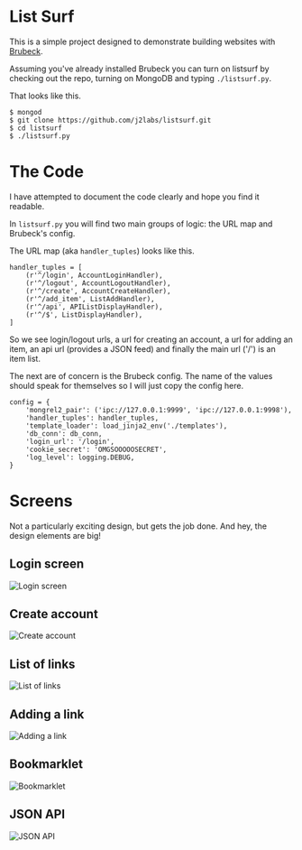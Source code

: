 # List Surf

This is a simple project designed to demonstrate building websites with [Brubeck](http://brubeck.io).

Assuming you've already installed Brubeck you can turn on listsurf by checking out the repo, turning on MongoDB and typing `./listsurf.py`.

That looks like this.

    $ mongod
    $ git clone https://github.com/j2labs/listsurf.git
    $ cd listsurf
    $ ./listsurf.py


# The Code

I have attempted to document the code clearly and hope you find it readable.

In `listsurf.py` you will find two main groups of logic: the URL map and Brubeck's config.

The URL map (aka `handler_tuples`) looks like this.

    handler_tuples = [
        (r'^/login', AccountLoginHandler),
        (r'^/logout', AccountLogoutHandler),
        (r'^/create', AccountCreateHandler),
        (r'^/add_item', ListAddHandler),
        (r'^/api', APIListDisplayHandler),
        (r'^/$', ListDisplayHandler),
    ]

So we see login/logout urls, a url for creating an account, a url for adding an item, an api url (provides a JSON feed) and finally the main url ('/') is an item list.

The next are of concern is the Brubeck config. The name of the values should speak for themselves so I will just copy the config here.

    config = {
        'mongrel2_pair': ('ipc://127.0.0.1:9999', 'ipc://127.0.0.1:9998'),
        'handler_tuples': handler_tuples,
        'template_loader': load_jinja2_env('./templates'),
        'db_conn': db_conn,
        'login_url': '/login',
        'cookie_secret': 'OMGSOOOOOSECRET',
        'log_level': logging.DEBUG,
    }


# Screens

Not a particularly exciting design, but gets the job done. And hey, the design elements are big!

## Login screen

![Login screen](https://raw.github.com/j2labs/listsurf/master/media/screens/login_window.png)

## Create account

![Create account](https://raw.github.com/j2labs/listsurf/master/media/screens/create_account.png)

## List of links

![List of links](https://raw.github.com/j2labs/listsurf/master/media/screens/list_of_links.png)

## Adding a link

![Adding a link](https://raw.github.com/j2labs/listsurf/master/media/screens/adding_link.png)

## Bookmarklet

![Bookmarklet](https://raw.github.com/j2labs/listsurf/master/media/screens/bookmarklet.png)

## JSON API

![JSON API](https://raw.github.com/j2labs/listsurf/master/media/screens/api_output.png)

